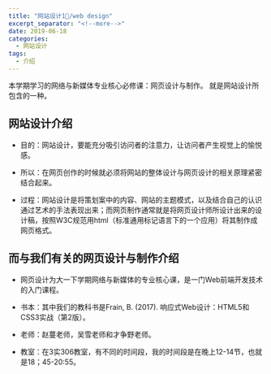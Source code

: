 ```yaml
---
title: "网站设计1⃣️/web design"
excerpt_separator: "<!--more-->"
date: 2019-06-18
categories:
  - 网站设计
tags:
  - 介绍
---
```


本学期学习的网络与新媒体专业核心必修课：网页设计与制作。
就是网站设计所包含的一种。

<!--more-->

## 网站设计介绍

* 目的：网站设计，要能充分吸引访问者的注意力，让访问者产生视觉上的愉悦感。

* 所以：在网页创作的时候就必须将网站的整体设计与网页设计的相关原理紧密结合起来。

* 过程：网站设计是将策划案中的内容、网站的主题模式，以及结合自己的认识通过艺术的手法表现出来；而网页制作通常就是将网页设计师所设计出来的设计稿，按照W3C规范用html（标准通用标记语言下的一个应用）将其制作成网页格式。

## 而与我们有关的网页设计与制作介绍

* 网页设计为大一下学期网络与新媒体的专业核心课，是一门Web前端开发技术的入门课程。

* 书本：其中我们的教科书是Frain, B. (2017). 响应式Web设计：HTML5和CSS3实战（第2版）。

* 老师：赵蔓老师，吴雪老师和才争野老师。

* 教室：在3实306教室，有不同的时间段，我的时间段是在晚上12-14节，也就是18；45-20:55。

